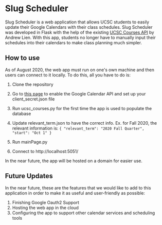 # Slug Scheduler
Slug Scheduler is a web application that allows UCSC students to easily update their Google Calendars with their class schedules. Slug Scheduler was developed in Flask with the help of the existing [UCSC Courses API](https://github.com/AndrewLien/UCSC_Courses_API) by Andrew Lien. With this app, students no longer have to manually input their schedules into their calendars to make class planning much simpler.



## How to use

As of August 2020, the web app must run on one's own machine and then users can connect to it locally. To do this, all you have to do is:
1. Clone the repository
2. Go to [this page](https://developers.google.com/calendar/quickstart/python) to enable the Google Calendar API and set up your client_secret.json file
3. Run ucsc_courses.py for the first time the app is used to populate the database
4. Update relevant_term.json to have the correct info. Ex. for Fall 2020, the relevant information is: `{
  "relevant_term": "2020 Fall Quarter",
  "start": "Oct 1"
}`
    
4. Run mainPage.py
5. Connect to http://localhost:5051/

In the near future, the app will be hosted on a domain for easier use.

## Future Updates
In the near future, these are the features that we would like to add to this application in order to make it as useful and user-friendly as possible:

 1. Finishing Google Oauth2 Support
 2. Hosting the web app in the cloud
 3. Configuring the app to support other calendar services and scheduling tools